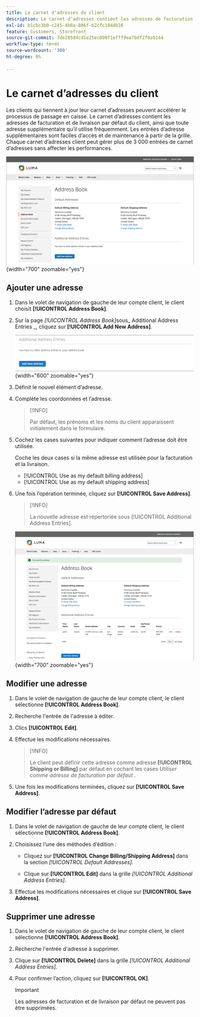 ```yaml
---
title: Le carnet d’adresses du client
description: Le carnet d’adresses contient les adresses de facturation et de livraison par défaut du client, ainsi que toute adresse supplémentaire qu’il utilise fréquemment.
exl-id: b1cbc3b0-c245-4b8a-886f-b2cfc104db16
feature: Customers, Storefront
source-git-commit: 7de285d4cd1e25ec890f1efff9ea7bdf2f0a9144
workflow-type: tm+mt
source-wordcount: '300'
ht-degree: 0%

---
```


# Le carnet d’adresses du client

Les clients qui tiennent à jour leur carnet d’adresses peuvent accélérer le processus de passage en caisse. Le carnet d’adresses contient les adresses de facturation et de livraison par défaut du client, ainsi que toute adresse supplémentaire qu’il utilise fréquemment. Les entrées d’adresse supplémentaires sont faciles d’accès et de maintenance à partir de la grille. Chaque carnet d’adresses client peut gérer plus de 3 000 entrées de carnet d’adresses sans affecter les performances.

![Carnet d’adresses](assets/customer-account-dashboard-address-book.png){width="700" zoomable="yes"}

## Ajouter une adresse

1. Dans le volet de navigation de gauche de leur compte client, le client choisit **[!UICONTROL Address Book]**.

1. Sur la page _[!UICONTROL Address Book]_&#x200B;sous_ Additional Address Entries _, cliquez sur **[!UICONTROL Add New Address]**.

   ![Ajouter une nouvelle adresse](assets/add-new-address.png){width="600" zoomable="yes"}

1. Définit le nouvel élément d’adresse.

1. Complète les coordonnées et l’adresse.

   >[!INFO]
   >
   >Par défaut, les prénoms et les noms du client apparaissent initialement dans le formulaire.

1. Cochez les cases suivantes pour indiquer comment l’adresse doit être utilisée.

   Coche les deux cases si la même adresse est utilisée pour la facturation et la livraison.

   * [!UICONTROL Use as my default billing address]
   * [!UICONTROL Use as my default shipping address]

1. Une fois l’opération terminée, cliquez sur **[!UICONTROL Save Address]**.

   >[!INFO]
   >
   >La nouvelle adresse est répertoriée sous [!UICONTROL Additional Address Entries].

   ![Entrées d’adresse supplémentaires](assets/customer-account-dashboard-address-saved.png){width="700" zoomable="yes"}

## Modifier une adresse

1. Dans le volet de navigation de gauche de leur compte client, le client sélectionne **[!UICONTROL Address Book]**.

1. Recherche l&#39;entrée de l&#39;adresse à éditer.

1. Clics **[!UICONTROL Edit]**.

1. Effectue les modifications nécessaires.

   >[!INFO]
   >
   >Le client peut définir cette adresse comme adresse **[!UICONTROL Shipping or Billing]** par défaut en cochant les cases _Utiliser comme adresse de facturation par défaut_ .

1. Une fois les modifications terminées, cliquez sur **[!UICONTROL Save Address]**.

## Modifier l’adresse par défaut

1. Dans le volet de navigation de gauche de leur compte client, le client sélectionne **[!UICONTROL Address Book]**.

1. Choisissez l’une des méthodes d’édition :

   * Cliquez sur **[!UICONTROL Change Billing/Shipping Address]** dans la section _[!UICONTROL Default Addresses]_.

   * Clique sur **[!UICONTROL Edit]** dans la grille _[!UICONTROL Additional Address Entries]_.

1. Effectue les modifications nécessaires et clique sur **[!UICONTROL Save Address]**.

## Supprimer une adresse

1. Dans le volet de navigation de gauche de leur compte client, le client sélectionne **[!UICONTROL Address Book]**.

1. Recherche l&#39;entrée d&#39;adresse à supprimer.

1. Clique sur **[!UICONTROL Delete]** dans la grille _[!UICONTROL Additional Address Entries]_.

1. Pour confirmer l’action, cliquez sur **[!UICONTROL OK]**.

   >[!IMPORTANT]
   >
   >Les adresses de facturation et de livraison par défaut ne peuvent pas être supprimées.
